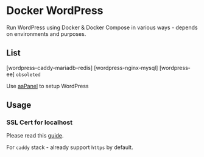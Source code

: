 # Docker WordPress

Run WordPress using Docker & Docker Compose in various ways - depends on environments and purposes.

## List

[wordpress-caddy-mariadb-redis]
[wordpress-nginx-mysql]
[wordpress-ee] `obsoleted`

Use [aaPanel](https://www.aapanel.com/) to setup WordPress

## Usage

### SSL Cert for localhost

Please read this [guide](./wordpress-nginx-mysql/nginx/certs/README.md).

For `caddy` stack - already support `https` by default.
